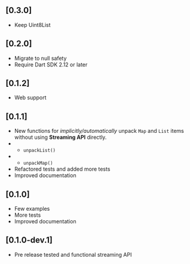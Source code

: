 ## [0.3.0]
* Keep Uint8List

## [0.2.0]

* Migrate to null safety
* Require Dart SDK 2.12 or later

## [0.1.2]

* Web support

## [0.1.1]

* New functions for _implicitly/automatically_ unpack `Map` and `List` items without using **Streaming API** directly.
* * `unpackList()`
* * `unpackMap()`
* Refactored tests and added more tests
* Improved documentation

## [0.1.0] 

* Few examples 
* More tests
* Improved documentation 

## [0.1.0-dev.1]  

* Pre release tested and functional streaming API
